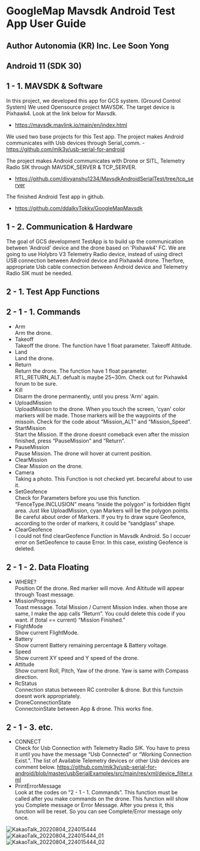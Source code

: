 # GoogleMap Mavsdk Android Test App User Guide
## Author Autonomia (KR) Inc. Lee Soon Yong
## Android 11 (SDK 30)

1 - 1. MAVSDK & Software
-------------
 In this project, we developed this app for GCS system. (Ground Control System) We used Opensource project MAVSDK. The target device is Pixhawk4. Look at the link below for Mavsdk.
- https://mavsdk.mavlink.io/main/en/index.html
 
 We used two base projects for this Test app. The project makes Android communicates with Usb devices through Serial_comm. - https://github.com/mik3y/usb-serial-for-android

 The project makes Android communicates with Drone or SITL, Telemetry Radio SIK through MAVSDK_SERVER & TCP_SERVER.
 - https://github.com/divyanshu1234/MavsdkAndroidSerialTest/tree/tcp_server

 The finished Android Test app in github.
- https://github.com/ddalkyTokky/GoogleMapMavsdk

1 - 2. Communication & Hardware
-------------
 The goal of GCS development TestApp is to build up the communication between 'Android' device and the drone based on 'Pixhawk4' FC. We are going to use Holybro V3 Telemetry Radio device, instead of using direct USB connection between Android device and Pixhawk4 drone. Therfore, appropriate Usb cable connection between Android device and Telemetry Radio SIK must be needed.
 
2 - 1. Test App Functions
-------------
2 - 1 - 1. Commands
-------------

 - Arm   
 Arm the drone.
 - Takeoff   
 Takeoff the drone. The function have 1 float parameter. Takeoff Altitude.
 - Land   
 Land the drone.
 - Return   
 Return the drone. The function have 1 float parameter. RTL_RETURN_ALT. defualt is maybe 25~30m. Check out for Pixhawk4 forum to be sure.
 - Kill    
 Disarm the drone permanently, until you press 'Arm' again.
 - UploadMission   
 UploadMission to the drone. When you touch the screen, 'cyan' color markers will be made. Those markers will be the waypoints of the missoin. Check for the code about “Mission_ALT” and “Mission_Speed”.
 - StartMission   
 Start the Mission. If the drone doesnt comeback even after the mission finished, press “PauseMission” and “Return”.
 - PauseMission   
 Pause Mission. The drone will hover at current position.
 - ClearMission    
 Clear Mission on the drone.
 - Camera   
 Taking a photo. This Function is not checked yet. becareful about to use it.
 - SetGeofence   
 Check for Parameters before you use this function. “FenceType.INCLUSION” means “inside the polygon” is forbidden flight area. Just like UploadMission, cyan Markers will be the polygon points. Be careful about order of Markers. If you try to draw squre Geofence, according to the order of markers, it could be “sandglass” shape.
 - ClearGeofence   
 I could not find clearGeofence Function in Mavsdk Android. So I occuer error on SetGeofence to cause Error. In this case, existing Geofence is deleted.
 
2 - 1 - 2. Data Floating
-------------
 - WHERE?   
 Position Of the drone. Red marker will move. And Altitude will appear through Toast message.
 - MissionProgress   
 Toast message. Total Mission / Current Mission Index. when those are same, I make the app calls “Return”. You could delete this code if you want. if (total == current) “Mission Finished.”
 - FlightMode   
 Show current FlightMode.
 - Battery   
 Show current Battery remaining percentage & Battery voltage. 
 - Speed   
 Show current XY speed and Y speed of the drone.
 - Attitude   
 Show current Roll, Pitch, Yaw of the drone. Yaw is same with Compass direction.
 - RcStatus   
 Connection status betweeen RC controller & drone. But this functoin doesnt work appropriately.
 - DroneConnectionState   
 ConnectoinState between App & drone. This works fine.
 
2 - 1 - 3. etc.
-------------
 - CONNECT   
 Check for Usb Connection with Telemetry Radio SIK. You have to press it until you have the message “Usb Connected” or “Working Connection Exist.”. The list of Available Telemetry devices or other Usb devices are comment below.
https://github.com/mik3y/usb-serial-for-android/blob/master/usbSerialExamples/src/main/res/xml/device_filter.xml
 - PrintErrorMessage   
 Look at the codes on “2 - 1 - 1. Commands”. This function must be called after you make commands on the drone. This function will show you Complete message or Error Message. After you press it, this function will be reset. So you can see Complete/Error message only once.
 
 
![KakaoTalk_20220804_224015444](https://user-images.githubusercontent.com/47583083/182861623-818341b2-d972-4f57-a0f2-6a74c07f8d99.jpg)
![KakaoTalk_20220804_224015444_01](https://user-images.githubusercontent.com/47583083/182861634-a369a9ab-1c52-4268-8077-58d0f621e20a.jpg)
![KakaoTalk_20220804_224015444_02](https://user-images.githubusercontent.com/47583083/182861648-609d39f9-5d71-4816-97fe-43b19f9292b1.jpg)
